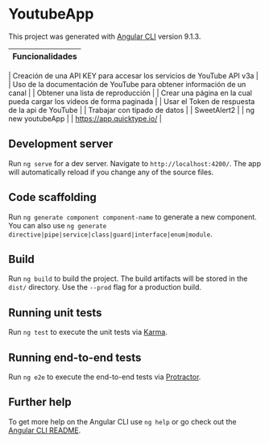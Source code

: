 # YoutubeApp

This project was generated with [Angular CLI](https://github.com/angular/angular-cli) version 9.1.3.

| Funcionalidades |
| ------------- |

| Creación de una API KEY para accesar los servicios de YouTube API v3a |
| Uso de la documentación de YouTube para obtener información de un canal |
| Obtener una lista de reproducción |
| Crear una página en la cual pueda cargar los videos de forma paginada |
| Usar el Token de respuesta de la api de YouTube |
| Trabajar con tipado de datos |
| SweetAlert2 |
| ng new youtubeApp |
| https://app.quicktype.io/ |


## Development server

Run `ng serve` for a dev server. Navigate to `http://localhost:4200/`. The app will automatically reload if you change any of the source files.

## Code scaffolding

Run `ng generate component component-name` to generate a new component. You can also use `ng generate directive|pipe|service|class|guard|interface|enum|module`.

## Build

Run `ng build` to build the project. The build artifacts will be stored in the `dist/` directory. Use the `--prod` flag for a production build.

## Running unit tests

Run `ng test` to execute the unit tests via [Karma](https://karma-runner.github.io).

## Running end-to-end tests

Run `ng e2e` to execute the end-to-end tests via [Protractor](http://www.protractortest.org/).

## Further help

To get more help on the Angular CLI use `ng help` or go check out the [Angular CLI README](https://github.com/angular/angular-cli/blob/master/README.md).
